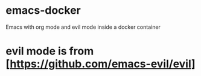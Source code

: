 # emacs-docker
Emacs with org mode and evil mode inside a docker container

# evil mode is from [https://github.com/emacs-evil/evil]
